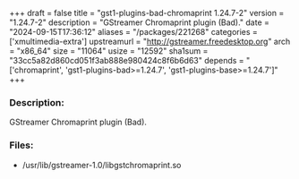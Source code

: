 +++
draft = false
title = "gst1-plugins-bad-chromaprint 1.24.7-2"
version = "1.24.7-2"
description = "GStreamer Chromaprint plugin (Bad)."
date = "2024-09-15T17:36:12"
aliases = "/packages/221268"
categories = ['xmultimedia-extra']
upstreamurl = "http://gstreamer.freedesktop.org"
arch = "x86_64"
size = "11064"
usize = "12592"
sha1sum = "33cc5a82d860cd051f3ab888e980424c8f6b6d63"
depends = "['chromaprint', 'gst1-plugins-bad>=1.24.7', 'gst1-plugins-base>=1.24.7']"
+++
### Description: 
GStreamer Chromaprint plugin (Bad).

### Files: 
* /usr/lib/gstreamer-1.0/libgstchromaprint.so
